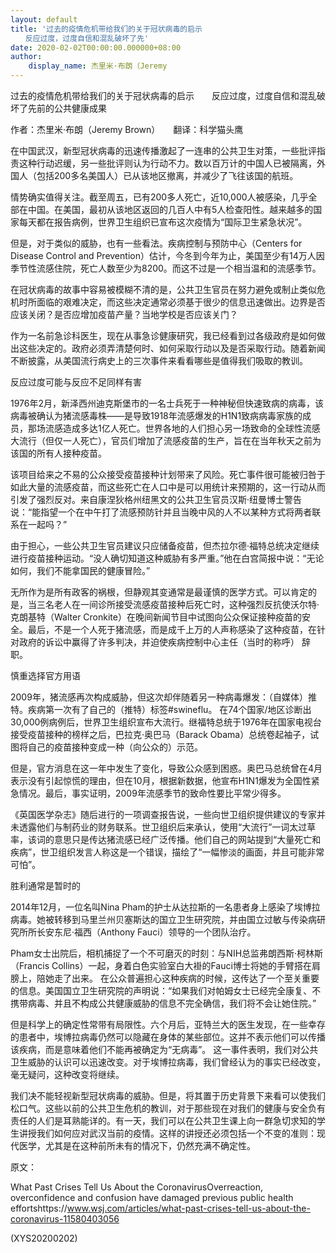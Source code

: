 ```yaml
---
layout: default
title: '过去的疫情危机带给我们的关于冠状病毒的启示
　　反应过度，过度自信和混乱破坏了先'
date: 2020-02-02T00:00:00.000000+08:00
author:
    display_name: 杰里米·布朗（Jeremy
---
```


过去的疫情危机带给我们的关于冠状病毒的启示　　反应过度，过度自信和混乱破坏了先前的公共健康成果

作者：杰里米·布朗（Jeremy Brown）　　翻译：科学猫头鹰

在中国武汉，新型冠状病毒的迅速传播激起了一连串的公共卫生对策，一些批评指责这种行动迟缓，另一些批评则认为行动不力。数以百万计的中国人已被隔离，外国人（包括200多名美国人）已从该地区撤离，并减少了飞往该国的航班。

情势确实值得关注。截至周五，已有200多人死亡，近10,000人被感染，几乎全部在中国。在美国，最初从该地区返回的几百人中有5人检查阳性。越来越多的国家每天都在报告病例，世界卫生组织已宣布这次疫情为“国际卫生紧急状况”。

但是，对于类似的威胁，也有一些看法。疾病控制与预防中心（Centers for Disease Control and Prevention）估计，今冬到今年为止，美国至少有14万人因季节性流感住院，死亡人数至少为8200。而这不过是一个相当温和的流感季节。

在冠状病毒的故事中容易被模糊不清的是，公共卫生官员在努力避免或制止类似危机时所面临的艰难决定，而这些决定通常必须基于很少的信息迅速做出。边界是否应该关闭？是否应增加疫苗产量？当地学校是否应该关门？

作为一名前急诊科医生，现在从事急诊健康研究，我已经看到过各级政府是如何做出这些决定的。政府必须弄清楚何时、如何采取行动以及是否采取行动。随着新闻不断披露，从美国流行病史上的三次事件来看看哪些是值得我们吸取的教训。

反应过度可能与反应不足同样有害

1976年2月，新泽西州迪克斯堡市的一名士兵死于一种神秘但快速致病的病毒，该病毒被确认为猪流感毒株——是导致1918年流感爆发的H1N1致病病毒家族的成员，那场流感造成多达1亿人死亡。世界各地的人们担心另一场致命的全球性流感大流行（但仅一人死亡），官员们增加了流感疫苗的生产，旨在在当年秋天之前为该国的所有人接种疫苗。

该项目给来之不易的公众接受疫苗接种计划带来了风险。死亡事件很可能被归咎于如此大量的流感疫苗，而这些死亡在人口中是可以用统计来预期的，这一行动从而引发了强烈反对。来自康涅狄格州纽黑文的公共卫生官员汉斯·纽曼博士警告说：“能指望一个在中午打了流感预防针并且当晚中风的人不以某种方式将两者联系在一起吗？”

由于担心，一些公共卫生官员建议只应储备疫苗，但杰拉尔德·福特总统决定继续进行疫苗接种运动。“没人确切知道这种威胁有多严重。”他在白宫简报中说：“无论如何，我们不能拿国民的健康冒险。”

无所作为是所有政客的祸根，但静观其变通常是最谨慎的医学方式。可以肯定的是，当三名老人在一间诊所接受流感疫苗接种后死亡时，这种强烈反抗使沃尔特·克朗基特（Walter Cronkite）在晚间新闻节目中试图向公众保证接种疫苗的安全。最后，不是一个人死于猪流感，而是成千上万的人声称感染了这种疫苗，在针对政府的诉讼中赢得了许多判决，并迫使疾病控制中心主任（当时的称呼） 辞职。

慎重选择官方用语

2009年，猪流感再次构成威胁，但这次却伴随着另一种病毒爆发：（自媒体）推特。疾病第一次有了自己的（推特）标签#swineflu。 在74个国家/地区诊断出30,000例病例后，世界卫生组织宣布大流行。继福特总统于1976年在国家电视台接受疫苗接种的榜样之后，巴拉克·奥巴马（Barack Obama）总统卷起袖子，试图将自己的疫苗接种变成一种（向公众的）示范。

但是，官方消息在这一年中发生了变化，导致公众感到困惑。奥巴马总统曾在4月表示没有引起惊慌的理由，但在10月，根据新数据，他宣布H1N1爆发为全国性紧急情况。最后，事实证明，2009年流感季节的致命性要比平常少得多。

《英国医学杂志》随后进行的一项调查报告说，一些向世卫组织提供建议的专家并未透露他们与制药业的财务联系。世卫组织后来承认，使用“大流行”一词太过草率，该词的意思只是传达猪流感已经广泛传播。他们自己的网站提到“大量死亡和疾病”，世卫组织发言人称这是一个错误，描绘了“一幅惨淡的画面，并且可能非常可怕”。

胜利通常是暂时的

2014年12月，一位名叫Nina Pham的护士从达拉斯的一名患者身上感染了埃博拉病毒。她被转移到马里兰州贝塞斯达的国立卫生研究院，并由国立过敏与传染病研究所所长安东尼·福西（Anthony Fauci）领导的一个团队治疗。

Pham女士出院后，相机捕捉了一个不可磨灭的时刻：与NIH总监弗朗西斯·柯林斯（Francis Collins）一起，身着白色实验室白大褂的Fauci博士将她的手臂搭在肩膀上，陪她走了出来。 在公众普遍担心这种疾病的时候，这传达了一个至关重要的信息。美国国立卫生研究院的声明说：“如果我们对帕姆女士已经完全康复、不携带病毒、并且不构成公共健康威胁的信息不完全确信，我们将不会让她住院。”

但是科学上的确定性常带有局限性。六个月后，亚特兰大的医生发现，在一些幸存的患者中，埃博拉病毒仍然可以隐藏在身体的某些部位。这并不表示他们可以传播该疾病，而是意味着他们不能再被确定为“无病毒”。 这一事件表明，我们对公共卫生威胁的认识可以迅速改变。对于埃博拉病毒，我们曾经认为的事实已经改变，毫无疑问，这种改变将继续。

我们决不能轻视新型冠状病毒的威胁。但是，将其置于历史背景下来看可以使我们松口气。这些以前的公共卫生危机的教训，对于那些现在对我们的健康与安全负有责任的人们是耳熟能详的。有一天，我们可以在公共卫生课上向一群急切求知的学生讲授我们如何应对武汉当前的疫情。这样的讲授还必须包括一个不变的准则：现代医学，尤其是在这种前所未有的情况下，仍然充满不确定性。

原文：

What Past Crises Tell Us About the CoronavirusOverreaction, overconfidence and confusion have damaged previous public health effortshttps://www.wsj.com/articles/what-past-crises-tell-us-about-the-coronavirus-11580403056

(XYS20200202)

